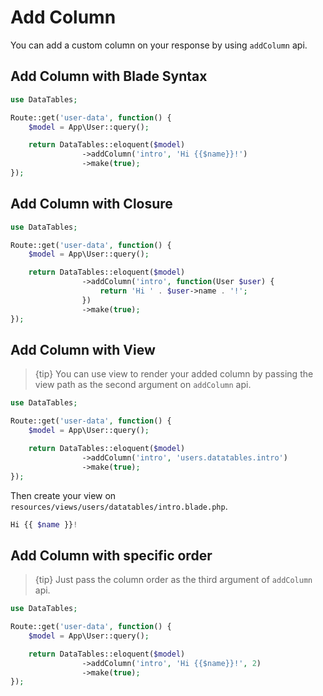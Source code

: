 # Add Column

You can add a custom column on your response by using `addColumn` api.

<a name="blade"></a>
## Add Column with Blade Syntax

```php
use DataTables;

Route::get('user-data', function() {
	$model = App\User::query();

	return DataTables::eloquent($model)
				->addColumn('intro', 'Hi {{$name}}!')
				->make(true);
});
```

<a name="closure"></a>
## Add Column with Closure

```php
use DataTables;

Route::get('user-data', function() {
	$model = App\User::query();

	return DataTables::eloquent($model)
				->addColumn('intro', function(User $user) {
					return 'Hi ' . $user->name . '!';
				})
				->make(true);
});
```

<a name="view"></a>
## Add Column with View

> {tip} You can use view to render your added column by passing the view path as the second argument on `addColumn` api.

```php
use DataTables;

Route::get('user-data', function() {
	$model = App\User::query();

	return DataTables::eloquent($model)
				->addColumn('intro', 'users.datatables.intro')
				->make(true);
});
```

Then create your view on `resources/views/users/datatables/intro.blade.php`.
```php
Hi {{ $name }}!
```

<a name="order"></a>
## Add Column with specific order

> {tip} Just pass the column order as the third argument of `addColumn` api.

```php
use DataTables;

Route::get('user-data', function() {
	$model = App\User::query();

	return DataTables::eloquent($model)
				->addColumn('intro', 'Hi {{$name}}!', 2)
				->make(true);
});
```

